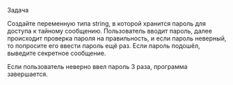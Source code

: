 Задача

Создайте переменную типа string, в которой хранится пароль для доступа к тайному сообщению. Пользователь вводит пароль, далее происходит проверка пароля на правильность, и если пароль неверный, то попросите его ввести пароль ещё раз. Если пароль подошёл, выведите секретное сообщение.

Если пользователь неверно ввел пароль 3 раза, программа завершается.
